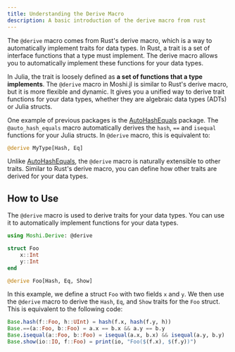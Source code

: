 ```yaml
---
title: Understanding the Derive Macro
description: A basic introduction of the derive macro from rust
---
```


The `@derive` macro comes from Rust's derive macro, which is a way to automatically implement traits for data types. In Rust, a trait is a set of interface functions that a type must implement. The derive macro allows you to automatically implement these functions for your data types.

In Julia, the trait is loosely defined as **a set of functions that a type implements**. The `@derive` macro in Moshi.jl is similar to Rust's derive macro, but it is more flexible and dynamic. It gives you a unified way to derive trait functions for your data types, whether they are algebraic data types (ADTs) or Julia structs.

One example of previous packages is the [AutoHashEquals](https://juliahub.com/ui/Packages/General/AutoHashEquals) package. The `@auto_hash_equals` macro automatically derives the `hash`, `==` and `isequal` functions for your Julia structs. In `@derive` macro, this is equivalent to:

```julia
@derive MyType[Hash, Eq]
```

Unlike [AutoHashEquals](https://juliahub.com/ui/Packages/General/AutoHashEquals), the `@derive` macro is naturally extensible to other traits. Similar to Rust's derive macro, you can define how other traits are derived for your data types.

## How to Use

The `@derive` macro is used to derive traits for your data types. You can use it to automatically implement functions for your data types.

```julia
using Moshi.Derive: @derive

struct Foo
    x::Int
    y::Int
end

@derive Foo[Hash, Eq, Show]
```

In this example, we define a struct `Foo` with two fields `x` and `y`. We then use the `@derive` macro to derive the `Hash`, `Eq`, and `Show` traits for the `Foo` struct. This is equivalent to the following code:

```julia
Base.hash(f::Foo, h::UInt) = hash(f.x, hash(f.y, h))
Base.==(a::Foo, b::Foo) = a.x == b.x && a.y == b.y
Base.isequal(a::Foo, b::Foo) = isequal(a.x, b.x) && isequal(a.y, b.y)
Base.show(io::IO, f::Foo) = print(io, "Foo($(f.x), $(f.y))")
```
